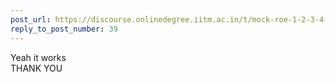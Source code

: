 ```yaml
---
post_url: https://discourse.onlinedegree.iitm.ac.in/t/mock-roe-1-2-3-4-tds-jan-2025/168449/40
reply_to_post_number: 39
---
```

Yeah it works  
THANK YOU